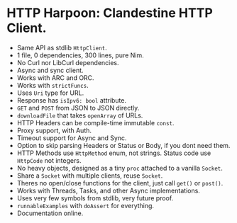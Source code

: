 # HTTP Harpoon: Clandestine HTTP Client.

- Same API as stdlib `HttpClient`.
- 1 file, 0 dependencies, 300 lines, pure Nim.
- No Curl nor LibCurl dependencies.
- Async and sync client.
- Works with ARC and ORC.
- Works with `strictFuncs`.
- Uses `Uri` type for URL.
- Response has `isIpv6: bool` attribute.
- `GET` and `POST` from JSON to JSON directly.
- `downloadFile` that takes `openArray` of URLs.
- HTTP Headers can be compile-time immutable `const`.
- Proxy support, with Auth.
- Timeout support for Async and Sync.
- Option to skip parsing Headers or Status or Body, if you dont need them.
- HTTP Methods use `HttpMethod` enum, not strings. Status code use `HttpCode` not integers.
- No heavy objects, designed as a tiny `proc` attached to a vanilla `Socket`.
- Share a `Socket` with multiple clients, reuse `Socket`.
- Theres no open/close functions for the client, just call `get()` or `post()`.
- Works with Threads, Tasks, and other Async implementations.
- Uses very few symbols from stdlib, very future proof.
- `runnableExamples` with `doAssert` for everything.
- Documentation online.
